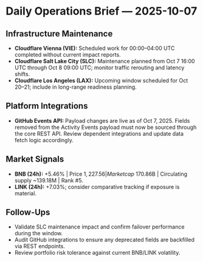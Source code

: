 # Daily Operations Brief — 2025-10-07

## Infrastructure Maintenance
- **Cloudflare Vienna (VIE):** Scheduled work for 00:00–04:00 UTC completed without current impact reports.
- **Cloudflare Salt Lake City (SLC):** Maintenance planned from Oct 7 16:00 UTC through Oct 8 09:00 UTC; monitor traffic rerouting and latency shifts.
- **Cloudflare Los Angeles (LAX):** Upcoming window scheduled for Oct 20–21; include in long-range readiness planning.

## Platform Integrations
- **GitHub Events API:** Payload changes are live as of Oct 7, 2025. Fields removed from the Activity Events payload must now be sourced through the core REST API. Review dependent integrations and update data fetch logic accordingly.

## Market Signals
- **BNB (24h):** +5.46% | Price $1,227.56 | Market cap ~$170.86B | Circulating supply ~139.18M | Rank #5.
- **LINK (24h):** +7.03%; consider comparative tracking if exposure is material.

## Follow-Ups
- Validate SLC maintenance impact and confirm failover performance during the window.
- Audit GitHub integrations to ensure any deprecated fields are backfilled via REST endpoints.
- Review portfolio risk tolerance against current BNB/LINK volatility.
